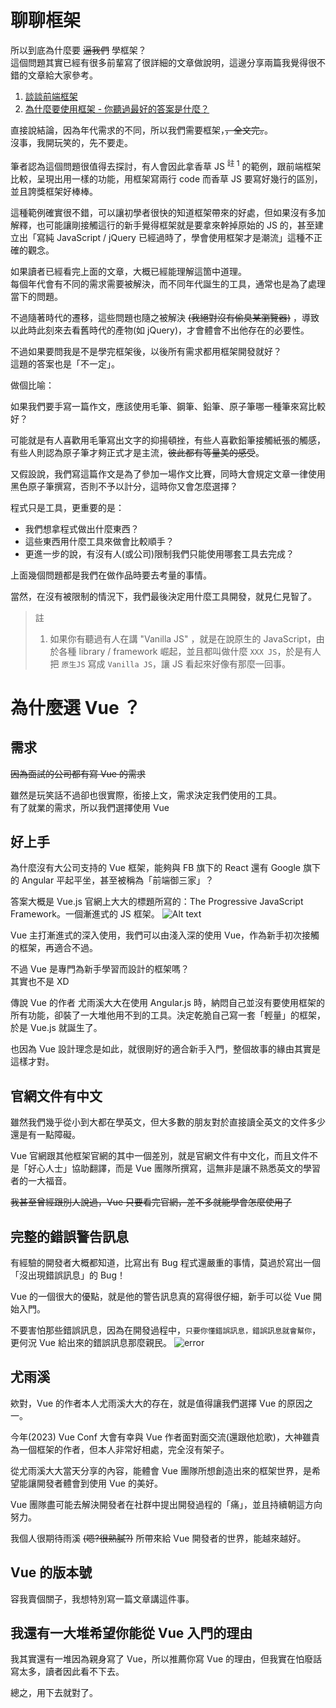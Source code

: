 # 聊聊框架
所以到底為什麼要 ~~逼我們~~ 學框架？  
這個問題其實已經有很多前輩寫了很詳細的文章做說明，這邊分享兩篇我覺得很不錯的文章給大家參考。

1. [談談前端框架](https://kuro.tw/posts/2019/07/31/%E8%AB%87%E8%AB%87%E5%89%8D%E7%AB%AF%E6%A1%86%E6%9E%B6/)
2. [為什麼要使用框架 - 你聽過最好的答案是什麼？](https://blog.errorbaker.tw/posts/benben/02-framework/)

直接說結論，因為年代需求的不同，所以我們需要框架，~~，全文完。~~。   
沒事，我開玩笑的，先不要走。

筆者認為這個問題很值得去探討，有人會因此拿香草 JS <sup>註 1</sup> 的範例，跟前端框架比較，呈現出用一樣的功能，用框架寫兩行 code 而香草 JS 要寫好幾行的區別，並且誇獎框架好棒棒。  

這種範例確實很不錯，可以讓初學者很快的知道框架帶來的好處，但如果沒有多加解釋，也可能讓剛接觸這行的新手覺得框架就是要拿來幹掉原始的 JS 的，甚至建立出「寫純 JavaScript / jQuery 已經過時了，學會使用框架才是潮流」這種不正確的觀念。

如果讀者已經看完上面的文章，大概已經能理解這箇中道理。  
每個年代會有不同的需求需要被解決，而不同年代誕生的工具，通常也是為了處理當下的問題。

不過隨著時代的遷移，這些問題也隨之被解決 ~~(我絕對沒有偷臭某瀏覽器)~~ ，導致以此時此刻來去看舊時代的產物(如 jQuery)，才會體會不出他存在的必要性。



不過如果要問我是不是學完框架後，以後所有需求都用框架開發就好？  
這題的答案也是「不一定」。

做個比喻： 

如果我們要手寫一篇作文，應該使用毛筆、鋼筆、鉛筆、原子筆哪一種筆來寫比較好？  

可能就是有人喜歡用毛筆寫出文字的抑揚頓挫，有些人喜歡鉛筆接觸紙張的觸感，有些人則認為原子筆才夠正式才是主流，~~彼此都有等量美的感受~~。   

又假設說，我們寫這篇作文是為了參加一場作文比賽，同時大會規定文章一律使用黑色原子筆撰寫，否則不予以計分，這時你又會怎麼選擇？

程式只是工具，更重要的是：  
- 我們想拿程式做出什麼東西？  
- 這些東西用什麼工具來做會比較順手？  
- 更進一步的說，有沒有人(或公司)限制我們只能使用哪套工具去完成？  

上面幾個問題都是我們在做作品時要去考量的事情。  

當然，在沒有被限制的情況下，我們最後決定用什麼工具開發，就見仁見智了。

> 註
> 1. 如果你有聽過有人在講 "Vanilla JS" ，就是在說原生的 JavaScript，由於各種 library / framework 崛起，並且都叫做什麼 `XXX JS`，於是有人把 `原生JS` 寫成 `Vanilla JS`，讓 JS 看起來好像有那麼一回事。

# 為什麼選 Vue ？


## 需求
~~因為面試的公司都有寫 Vue 的需求~~

雖然是玩笑話不過卻也很實際，銜接上文，需求決定我們使用的工具。  
有了就業的需求，所以我們選擇使用 Vue



## 好上手
為什麼沒有大公司支持的 Vue 框架，能夠與 FB 旗下的 React 還有 Google 旗下的 Angular 平起平坐，甚至被稱為「前端御三家」？

答案大概是 Vue.js 官網上大大的標題所寫的：The Progressive JavaScript Framework。一個漸進式的 JS 框架。
![Alt text](https://i.imgur.com/veCrLRs.png)

Vue 主打漸進式的深入使用，我們可以由淺入深的使用 Vue，作為新手初次接觸的框架，再適合不過。  

不過 Vue 是專門為新手學習而設計的框架嗎？  
其實也不是 XD  

傳說 Vue 的作者 尤雨溪大大在使用 Angular.js 時，納悶自己並沒有要使用框架的所有功能，卻裝了一大堆他用不到的工具。決定乾脆自己寫一套「輕量」的框架，於是 Vue.js 就誕生了。  

也因為 Vue 設計理念是如此，就很剛好的適合新手入門，整個故事的緣由其實是這樣才對。

## 官網文件有中文
雖然我們幾乎從小到大都在學英文，但大多數的朋友對於直接讀全英文的文件多少還是有一點障礙。  

Vue 官網跟其他框架官網的其中一個差別，就是官網文件有中文化，而且文件不是「好心人士」協助翻譯，而是 Vue 團隊所撰寫，這無非是讓不熟悉英文的學習者的一大福音。

~~我甚至曾經跟別人說過，Vue 只要看完官網，差不多就能學會怎麼使用了~~  

## 完整的錯誤警告訊息
有經驗的開發者大概都知道，比寫出有 Bug 程式還嚴重的事情，莫過於寫出一個「沒出現錯誤訊息」的 Bug！

Vue 的一個很大的優點，就是他的警告訊息真的寫得很仔細，新手可以從 Vue 開始入門。

不要害怕那些錯誤訊息，因為在開發過程中，`只要你懂錯誤訊息，錯誤訊息就會幫你`，更何況 Vue 給出來的錯誤訊息那麼親民。
![error](https://i.imgur.com/5C5JBr5.png)



## 尤雨溪

欸對，Vue 的作者本人尤雨溪大大的存在，就是值得讓我們選擇 Vue 的原因之一。  

今年(2023) Vue Conf 大會有幸與 Vue 作者面對面交流(還跟他尬歌)，大神雖貴為一個框架的作者，但本人非常好相處，完全沒有架子。

從尤雨溪大大當天分享的內容，能體會 Vue 團隊所想創造出來的框架世界，是希望能讓開發者體會到使用 Vue 的美好。  

Vue 團隊盡可能去解決開發者在社群中提出開發過程的「痛」，並且持續朝這方向努力。


我個人很期待雨溪 ~~(嗯?很熟膩?)~~ 所帶來給 Vue 開發者的世界，能越來越好。

## Vue 的版本號
容我賣個關子，我想特別寫一篇文章講這件事。


## 我還有一大堆希望你能從 Vue 入門的理由
我其實還有一堆因為親身寫了 Vue，所以推薦你寫 Vue 的理由，但我實在怕廢話寫太多，讀者因此看不下去。

總之，用下去就對了。

